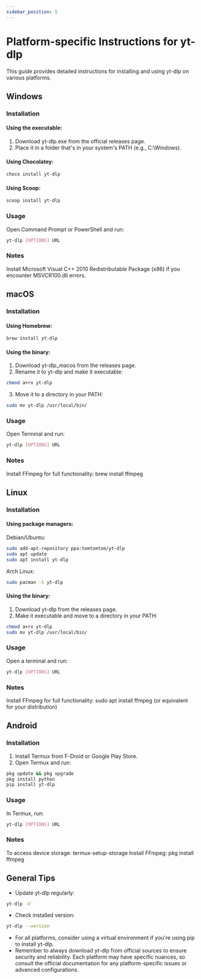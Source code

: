 ```yaml
---
sidebar_position: 5
---
```


# Platform-specific Instructions for yt-dlp

This guide provides detailed instructions for installing and using yt-dlp on various platforms.

## Windows

### Installation

#### Using the executable:

1. Download yt-dlp.exe from the official releases page.
2. Place it in a folder that's in your system's PATH (e.g., C:\Windows).

#### Using Chocolatey:

```bash
choco install yt-dlp
```

#### Using Scoop:

```bash
scoop install yt-dlp
```

### Usage

Open Command Prompt or PowerShell and run:

```bash
yt-dlp [OPTIONS] URL
```

### Notes

Install Microsoft Visual C++ 2010 Redistributable Package (x86) if you encounter MSVCR100.dll errors.

## macOS

### Installation

#### Using Homebrew:

```bash
brew install yt-dlp
```

#### Using the binary:

1. Download yt-dlp_macos from the releases page.
2. Rename it to yt-dlp and make it executable:

```bash
chmod a+rx yt-dlp
```

3. Move it to a directory in your PATH:

```bash
sudo mv yt-dlp /usr/local/bin/
```

### Usage

Open Terminal and run:

```bash
yt-dlp [OPTIONS] URL
```

### Notes

Install FFmpeg for full functionality: brew install ffmpeg

## Linux

### Installation

#### Using package managers:

Debian/Ubuntu:

```bash
sudo add-apt-repository ppa:tomtomtom/yt-dlp
sudo apt update
sudo apt install yt-dlp
```

Arch Linux:

```bash
sudo pacman -S yt-dlp
```

#### Using the binary:

1. Download yt-dlp from the releases page.
2. Make it executable and move to a directory in your PATH:

```bash
chmod a+rx yt-dlp
sudo mv yt-dlp /usr/local/bin/
```

### Usage

Open a terminal and run:

```bash
yt-dlp [OPTIONS] URL
```

### Notes

Install FFmpeg for full functionality: sudo apt install ffmpeg (or equivalent for your distribution)

## Android

### Installation

1. Install Termux from F-Droid or Google Play Store.
2. Open Termux and run:

```bash
pkg update && pkg upgrade
pkg install python
pip install yt-dlp
```

### Usage

In Termux, run:

```bash
yt-dlp [OPTIONS] URL
```

### Notes

To access device storage: termux-setup-storage
Install FFmpeg: pkg install ffmpeg

## General Tips

- Update yt-dlp regularly:

```bash
yt-dlp -U
```

- Check installed version:

```bash
yt-dlp --version
```

- For all platforms, consider using a virtual environment if you're using pip to install yt-dlp.
- Remember to always download yt-dlp from official sources to ensure security and reliability. Each platform may have specific nuances, so consult the official documentation for any platform-specific issues or advanced configurations.
